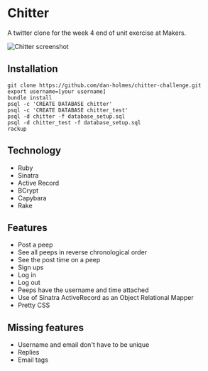 # Chitter

A twitter clone for the week 4 end of unit exercise at Makers.

![Chitter screenshot](https://i.imgur.com/Y5hsAcx.png)

## Installation

```shell
git clone https://github.com/dan-holmes/chitter-challenge.git
export username=[your username]
bundle install
psql -c 'CREATE DATABASE chitter'
psql -c 'CREATE DATABASE chitter_test'
psql -d chitter -f database_setup.sql
psql -d chitter_test -f database_setup.sql
rackup
```

## Technology

 - Ruby
 - Sinatra
 - Active Record
 - BCrypt
 - Capybara
 - Rake

## Features

- Post a peep
- See all peeps in reverse chronological order
- See the post time on a peep
- Sign ups
- Log in
- Log out
- Peeps have the username and time attached
- Use of Sinatra ActiveRecord as an Object Relational Mapper
- Pretty CSS


## Missing features

- Username and email don't have to be unique
- Replies
- Email tags
